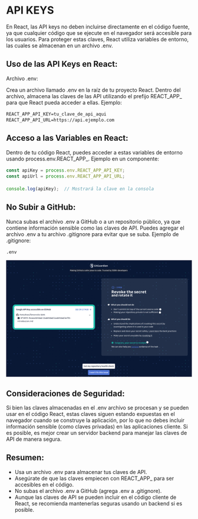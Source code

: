 # API KEYS

En React, las API keys no deben incluirse directamente en el código fuente, ya que cualquier código que se ejecute en el navegador será accesible para los usuarios. Para proteger estas claves, React utiliza variables de entorno, las cuales se almacenan en un archivo .env.

## Uso de las API Keys en React:
Archivo .env:

Crea un archivo llamado .env en la raíz de tu proyecto React.
Dentro del archivo, almacena las claves de las API utilizando el prefijo REACT_APP_ para que React pueda acceder a ellas.
Ejemplo:

```env
REACT_APP_API_KEY=tu_clave_de_api_aqui
REACT_APP_API_URL=https://api.ejemplo.com
```

## Acceso a las Variables en React:

Dentro de tu código React, puedes acceder a estas variables de entorno usando process.env.REACT_APP_.
Ejemplo en un componente:

```javascript
const apiKey = process.env.REACT_APP_API_KEY;
const apiUrl = process.env.REACT_APP_API_URL;

console.log(apiKey);  // Mostrará la clave en la consola
```

## No Subir a GitHub:

Nunca subas el archivo .env a GitHub o a un repositorio público, ya que contiene información sensible como las claves de API. Puedes agregar el archivo .env a tu archivo .gitignore para evitar que se suba.
Ejemplo de .gitignore:

```bash
.env
```

![Git Guard](../../x-assets/UF1843/git.guard.png)


## Consideraciones de Seguridad:

Si bien las claves almacenadas en el .env archivo se procesan y se pueden usar en el código React, estas claves siguen estando expuestas en el navegador cuando se construye la aplicación, por lo que no debes incluir información sensible (como claves privadas) en las aplicaciones cliente. Si es posible, es mejor crear un servidor backend para manejar las claves de API de manera segura.

## Resumen:
- Usa un archivo .env para almacenar tus claves de API.
- Asegúrate de que las claves empiecen con REACT_APP_ para ser accesibles en el código.
- No subas el archivo .env a GitHub (agrega .env a .gitignore).
- Aunque las claves de API se pueden incluir en el código cliente de React, se recomienda mantenerlas seguras usando un backend si es posible.